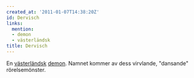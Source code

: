 ```yaml
---
created_at: '2011-01-07T14:38:20Z'
id: Dervisch
links:
  mention:
  - demon
  - västerländsk
title: Dervisch
---
```


En [västerländsk][] [demon]. Namnet kommer av dess virvlande, "dansande" rörelsemönster.

  [västerländsk]: västerländsk
  [demon]: demon